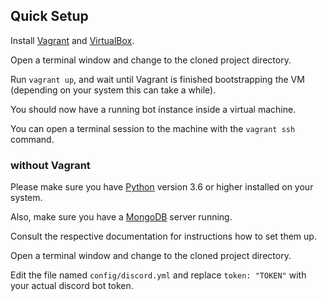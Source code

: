 ## Quick Setup

Install [Vagrant](https://www.vagrantup.com) and [VirtualBox](https://www.virtualbox.org).

Open a terminal window and change to the cloned project directory.

Run `vagrant up`, and wait until Vagrant is finished bootstrapping the VM (depending on your system this can take a while).

You should now have a running bot instance inside a virtual machine.

You can open a terminal session to the machine with the `vagrant ssh` command.


### without Vagrant

Please make sure you have [Python](https://www.python.org/) version 3.6 or higher installed on your system.

Also, make sure you have a [MongoDB](https://www.mongodb.com/) server running.

Consult the respective documentation for instructions how to set them up.

Open a terminal window and change to the cloned project directory.

Edit the file named `config/discord.yml` and replace `token: "TOKEN"` with your actual discord bot token.
